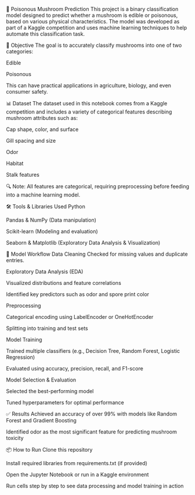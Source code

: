 🍄 Poisonous Mushroom Prediction
This project is a binary classification model designed to predict whether a mushroom is edible or poisonous, based on various physical characteristics. The model was developed as part of a Kaggle competition and uses machine learning techniques to help automate this classification task.

🚀 Objective
The goal is to accurately classify mushrooms into one of two categories:

Edible

Poisonous

This can have practical applications in agriculture, biology, and even consumer safety.

📊 Dataset
The dataset used in this notebook comes from a Kaggle competition and includes a variety of categorical features describing mushroom attributes such as:

Cap shape, color, and surface

Gill spacing and size

Odor

Habitat

Stalk features

🔍 Note: All features are categorical, requiring preprocessing before feeding into a machine learning model.

🛠️ Tools & Libraries Used
Python

Pandas & NumPy (Data manipulation)

Scikit-learn (Modeling and evaluation)

Seaborn & Matplotlib (Exploratory Data Analysis & Visualization)

🧠 Model Workflow
Data Cleaning
Checked for missing values and duplicate entries.

Exploratory Data Analysis (EDA)

Visualized distributions and feature correlations

Identified key predictors such as odor and spore print color

Preprocessing

Categorical encoding using LabelEncoder or OneHotEncoder

Splitting into training and test sets

Model Training

Trained multiple classifiers (e.g., Decision Tree, Random Forest, Logistic Regression)

Evaluated using accuracy, precision, recall, and F1-score

Model Selection & Evaluation

Selected the best-performing model

Tuned hyperparameters for optimal performance

✅ Results
Achieved an accuracy of over 99% with models like Random Forest and Gradient Boosting

Identified odor as the most significant feature for predicting mushroom toxicity

📦 How to Run
Clone this repository

Install required libraries from requirements.txt (if provided)

Open the Jupyter Notebook or run in a Kaggle environment

Run cells step by step to see data processing and model training in action
